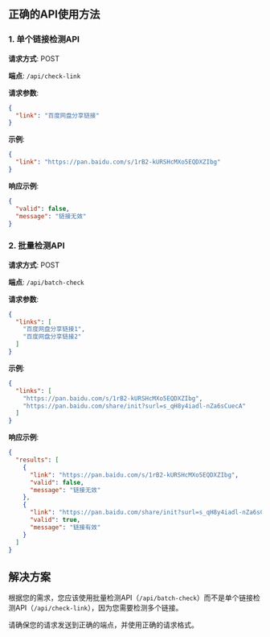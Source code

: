 
## 正确的API使用方法

### 1. 单个链接检测API

**请求方式**: POST

**端点**: `/api/check-link`

**请求参数**:
```json
{
  "link": "百度网盘分享链接"
}
```

**示例**:
```json
{
  "link": "https://pan.baidu.com/s/1rB2-kURSHcMXo5EQDXZIbg"
}
```

**响应示例**:
```json
{
  "valid": false,
  "message": "链接无效"
}
```

### 2. 批量检测API

**请求方式**: POST

**端点**: `/api/batch-check`

**请求参数**:
```json
{
  "links": [
    "百度网盘分享链接1",
    "百度网盘分享链接2"
  ]
}
```

**示例**:
```json
{
  "links": [
    "https://pan.baidu.com/s/1rB2-kURSHcMXo5EQDXZIbg",
    "https://pan.baidu.com/share/init?surl=s_qH8y4iadl-nZa6sCuecA"
  ]
}
```

**响应示例**:
```json
{
  "results": [
    {
      "link": "https://pan.baidu.com/s/1rB2-kURSHcMXo5EQDXZIbg",
      "valid": false,
      "message": "链接无效"
    },
    {
      "link": "https://pan.baidu.com/share/init?surl=s_qH8y4iadl-nZa6sCuecA",
      "valid": true,
      "message": "链接有效"
    }
  ]
}
```

## 解决方案

根据您的需求，您应该使用批量检测API（`/api/batch-check`）而不是单个链接检测API（`/api/check-link`），因为您需要检测多个链接。

请确保您的请求发送到正确的端点，并使用正确的请求格式。
